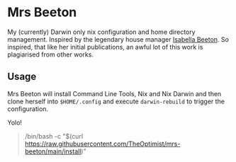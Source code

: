 # Mrs Beeton
My (currently) Darwin only nix configuration and home directory management. Inspired by the
legendary house manager [Isabella Beeton](https://en.wikipedia.org/wiki/Isabella_Beeton). So
inspired, that like her initial publications, an awful lot of this work is plagiarised from
other works.

## Usage
Mrs Beeton will install Command Line Tools, Nix and Nix Darwin and then clone herself into
`$HOME/.config` and execute `darwin-rebuild` to trigger the configuration.

Yolo!
> /bin/bash -c "$(curl https://raw.githubusercontent.com/TheOptimist/mrs-beeton/main/install)"


